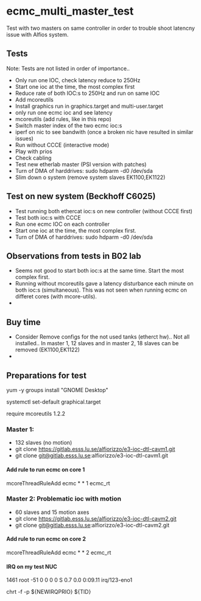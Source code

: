 # ecmc_multi_master_test
Test with two masters on same controller in order to trouble shoot latencny issue with Alfios system.

## Tests
Note: Tests are not listed in order of importance..
* Only run one IOC, check latency reduce to 250Hz
* Start one ioc at the time, the most complex first
* Reduce rate of both IOC:s to 250Hz and run on same IOC
* Add mcoreutils
* Install graphics run in graphics.target and multi-user.target
* only run one ecmc ioc and see latency
* mcoreutils (add rules, like in this repo)
* Switch master index of the two ecmc ioc:s
* iperf on nic to see bandwith (once a broken nic have resulted in similar issues)
* Run without CCCE (interactive mode)
* Play with prios
* Check cabling
* Test new etherlab master (PSI version with patches)
* Turn of DMA of harddrives: sudo hdparm -d0 /dev/sda
* Slim down o system (remove system slaves EK1100,EK1122)

## Test on new system (Beckhoff C6025)
* Test running both ethercat ioc:s on new controller (without CCCE first)
* Test both ioc:s with CCCE
* Run one ecmc IOC on each controller
* Start one ioc at the time, the most complex first.
* Turn of DMA of harddrives: sudo hdparm -d0 /dev/sda

## Observations from tests in B02 lab
* Seems not good to start both ioc:s at the same time. Start the most complex first.
* Running without mcoreutils gave a latency disturbance each minute on both ioc:s (simultaneous). This was not seen when running ecmc on differet cores (with mcore-utils).
*

## Buy time
* Consider Remove configs for the not used tanks (etherct hw).. Not all installed.. In master 1, 12 slaves and in master 2, 18 slaves can be removed (EK1100,EK1122)
* 

## Preparations for test

yum -y groups install "GNOME Desktop"

systemctl set-default graphical.target

require mcoreutils 1.2.2

### Master 1: 
* 132 slaves (no motion)
* git clone https://gitlab.esss.lu.se/alfiorizzo/e3-ioc-dtl-cavm1.git
* git clone git@gitlab.esss.lu.se:alfiorizzo/e3-ioc-dtl-cavm1.git

#### Add rule to run ecmc on core 1
mcoreThreadRuleAdd ecmc * * 1 ecmc_rt


### Master 2: Problematic ioc with motion
* 60 slaves and 15 motion axes
* git clone https://gitlab.esss.lu.se/alfiorizzo/e3-ioc-dtl-cavm2.git
* git clone git@gitlab.esss.lu.se:alfiorizzo/e3-ioc-dtl-cavm2.git

#### Add rule to run ecmc on core 2
mcoreThreadRuleAdd ecmc * * 2 ecmc_rt


#### IRQ on my test NUC
 1461 root     -51   0       0      0      0 S  0.7  0.0   0:09.11 irq/123-eno1  
 
 chrt -f -p ${NEWIRQPRIO} ${TID}


